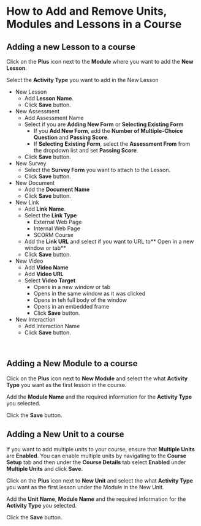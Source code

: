 # How to Add and Remove Units, Modules and Lessons in a Course

## Adding a new Lesson to a course
Click on the **Plus** icon next to the **Module** where you want to add the **New Lesson**.

Select the **Activity Type** you want to add in the New Lesson
* New Lesson
	* Add **Lesson Name**. 
	* Click **Save** button.
* New Assessment
	* Add Assessment Name
	* Select if you are **Adding New Form** or **Selecting Existing Form**
		* If you **Add New Form**, add the **Number of Multiple-Choice Question** and **Passing Score**.
		* If **Selecting Existing Form**, select the **Assessment From** from the dropdown list and set **Passing Score**.
	* Click **Save** button.
* New Survey
	* Select the **Survey Form** you want to attach to the Lesson.
	* Click **Save** button.
* New Document
	* Add the **Document Name**
	* Click **Save** button.
* New Link
	* Add **Link Name**.
	* Select the **Link Type**
		* External Web Page
		* Internal Web Page
		* SCORM Course
	* Add the **Link URL** and select if you want to URL to** Open in a new window or tab**
	* Click **Save** button.
* New Video
	* Add **Video Name**
	* Add **Video URL**
	* Select **Video Target**
		* Opens in a new window or tab
		* Opens in the same window as it was clicked
		* Opens in teh full body of the window
		* Opens in an embedded frame
		*  Click **Save** button.
* New Interaction
	* Add Interaction Name
	* Click **Save** button.
<br>

## Adding a New Module to a course
Click on the **Plus** icon next to **New Module** and select the what **Activity Type** you want as the first lesson in the course.

Add the **Module Name** and the required information for the **Activity Type** you selected. 

Click the **Save** button.
<br>

## Adding a New Unit to a course
If you want to add multiple units to your course, ensure that **Multiple Units** are **Enabled**. You can enable multiple units by navigating to the **Course Setup** tab and then under the **Course Details** tab select **Enabled** under **Multiple Units** and click **Save**.

Click on the **Plus** icon next to **New Unit** and select the what **Activity Type** you want as the first lesson under the Module in the New Unit.

Add the **Unit Name**, **Module Name** and the required information for the **Activity Type** you selected.

Click the **Save** button.
<br>
